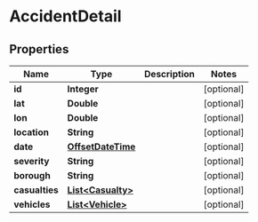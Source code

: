 
# AccidentDetail

## Properties
Name | Type | Description | Notes
------------ | ------------- | ------------- | -------------
**id** | **Integer** |  |  [optional]
**lat** | **Double** |  |  [optional]
**lon** | **Double** |  |  [optional]
**location** | **String** |  |  [optional]
**date** | [**OffsetDateTime**](OffsetDateTime.md) |  |  [optional]
**severity** | **String** |  |  [optional]
**borough** | **String** |  |  [optional]
**casualties** | [**List&lt;Casualty&gt;**](Casualty.md) |  |  [optional]
**vehicles** | [**List&lt;Vehicle&gt;**](Vehicle.md) |  |  [optional]



